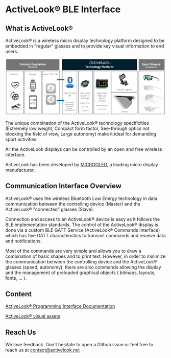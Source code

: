 # ActiveLook® BLE Interface 

## What is ActiveLook®

ActiveLook® is a wireless micro display technology platform designed to be embedded in "regular" glasses and to provide key visual information to end users.

<p align="center"> <img src="./resources/ActiveLook_Technology_Platform.png"/ </p>

The unique combination of the ActiveLook® technology specificities (Extremely low weight, Compact form factor, See-through optics not blocking the field of view, Large autonomy) make it ideal for demanding sport activities.

All the ActiveLook displays can be controlled by an open and free wireless interface.

ActiveLook has been developed by [MICROOLED](https://www.microoled.net), a leading micro display manufacturer.


## Communication Interface Overview

ActiveLook® uses the wireless Bluetooth Low Energy technology in data communication between the controlling device (Master) and the ActiveLook® "connected" glasses (Slave).

Connection and access to an ActiveLook® device is easy as it follows the BLE implementation standards. The control of the ActiveLook® display is done via a custom BLE GATT Service (ActiveLook® Commands Interface) which has five GATT characteristics to transmit commands and receive data and notifications.

Most of the commands are very simple and allows you to draw a combination of basic shapes and to print text. However, in order to minimize the communication between the controlling device and the ActiveLook® glasses (speed, autonomy), there are also commands allowing the display and the management of preloaded graphical objects ( bitmaps, layouts, fonts, ... ).


## Content

[ActiveLook® Programming Interface Documentation](ActiveLook_API.md)  

[ActiveLook® visual assets](https://github.com/ActiveLook/Activelook-Visual-Assets)  

## Reach Us

We love feedback. Don't hesitate to open a Github issue or feel free to reach us at contact@activelook.net 
